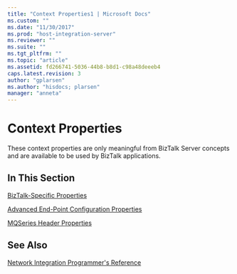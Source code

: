 ```yaml
---
title: "Context Properties1 | Microsoft Docs"
ms.custom: ""
ms.date: "11/30/2017"
ms.prod: "host-integration-server"
ms.reviewer: ""
ms.suite: ""
ms.tgt_pltfrm: ""
ms.topic: "article"
ms.assetid: fd266741-5036-44b8-b8d1-c98a48deeeb4
caps.latest.revision: 3
author: "gplarsen"
ms.author: "hisdocs; plarsen"
manager: "anneta"
---
```

# Context Properties
These context properties are only meaningful from BizTalk Server concepts and are available to be used by BizTalk applications.  
  
## In This Section  
 [BizTalk-Specific Properties](../core/biztalk-specific-properties1.md)  
  
 [Advanced End-Point Configuration Properties](../core/advanced-end-point-configuration-properties1.md)  
  
 [MQSeries Header Properties](../core/mqseries-header-properties2.md)  
  
## See Also  
 [Network Integration Programmer's Reference](../core/network-integration-programmer-s-reference2.md)
